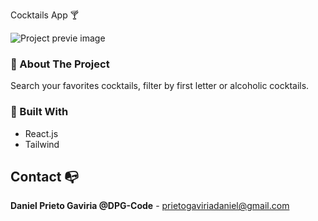 Cocktails App 🍸

![Project previe image](https://res.cloudinary.com/dhpxqwsym/image/upload/w_1280,h_720,c_fill/v1678870284/documentations/cocktailsapp_bksyyi.png)

### 🥂 About The Project
Search your favorites cocktails, filter by first letter or alcoholic cocktails.

### 🥂 Built With
- React.js
- Tailwind

## Contact 📭

**Daniel Prieto Gaviria @DPG-Code** - prietogaviriadaniel@gmail.com
